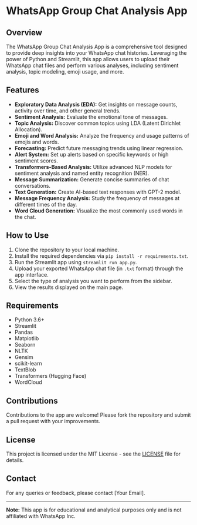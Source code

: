 # WhatsApp Group Chat Analysis App

## Overview
The WhatsApp Group Chat Analysis App is a comprehensive tool designed to provide deep insights into your WhatsApp chat histories. Leveraging the power of Python and Streamlit, this app allows users to upload their WhatsApp chat files and perform various analyses, including sentiment analysis, topic modeling, emoji usage, and more.

## Features
- **Exploratory Data Analysis (EDA):** Get insights on message counts, activity over time, and other general trends.
- **Sentiment Analysis:** Evaluate the emotional tone of messages.
- **Topic Analysis:** Discover common topics using LDA (Latent Dirichlet Allocation).
- **Emoji and Word Analysis:** Analyze the frequency and usage patterns of emojis and words.
- **Forecasting:** Predict future messaging trends using linear regression.
- **Alert System:** Set up alerts based on specific keywords or high sentiment scores.
- **Transformers-Based Analysis:** Utilize advanced NLP models for sentiment analysis and named entity recognition (NER).
- **Message Summarization:** Generate concise summaries of chat conversations.
- **Text Generation:** Create AI-based text responses with GPT-2 model.
- **Message Frequency Analysis:** Study the frequency of messages at different times of the day.
- **Word Cloud Generation:** Visualize the most commonly used words in the chat.

## How to Use
1. Clone the repository to your local machine.
2. Install the required dependencies via `pip install -r requirements.txt`.
3. Run the Streamlit app using `streamlit run app.py`.
4. Upload your exported WhatsApp chat file (in `.txt` format) through the app interface.
5. Select the type of analysis you want to perform from the sidebar.
6. View the results displayed on the main page.

## Requirements
- Python 3.6+
- Streamlit
- Pandas
- Matplotlib
- Seaborn
- NLTK
- Gensim
- scikit-learn
- TextBlob
- Transformers (Hugging Face)
- WordCloud

## Contributions
Contributions to the app are welcome! Please fork the repository and submit a pull request with your improvements.

## License
This project is licensed under the MIT License - see the [LICENSE](LICENSE) file for details.

## Contact
For any queries or feedback, please contact [Your Email].

---

**Note:** This app is for educational and analytical purposes only and is not affiliated with WhatsApp Inc.
